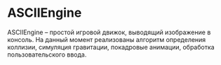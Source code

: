 # ASCIIEngine

ASCIIEngine – простой игровой движок, выводящий изображение в консоль. На данный момент реализованы алгоритм определения коллизии, симуляция гравитации, покадровые анимации, обработка пользовательского ввода.
